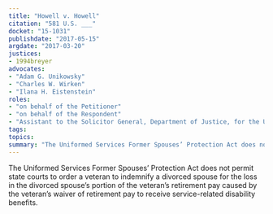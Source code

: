 ```yaml
---
title: "Howell v. Howell"
citation: "581 U.S. ___"
docket: "15-1031"
publishdate: "2017-05-15"
argdate: "2017-03-20"
justices:
- 1994breyer
advocates:
- "Adam G. Unikowsky"
- "Charles W. Wirken"
- "Ilana H. Eistenstein"
roles:
- "on behalf of the Petitioner"
- "on behalf of the Respondent"
- "Assistant to the Solicitor General, Department of Justice, for the United States, as amicus curiae, supporting the Respondent"
tags:
topics:
summary: "The Uniformed Services Former Spouses’ Protection Act does not permit state courts to order a veteran to indemnify a divorced spouse for the loss in the divorced spouse’s portion of the veteran’s retirement pay caused by the veteran’s waiver of retirement pay to receive service-related disability benefits."
---
```

The Uniformed Services Former Spouses’ Protection Act does not permit state courts to order a veteran to indemnify a divorced spouse for the loss in the divorced spouse’s portion of the veteran’s retirement pay caused by the veteran’s waiver of retirement pay to receive service-related disability benefits.

